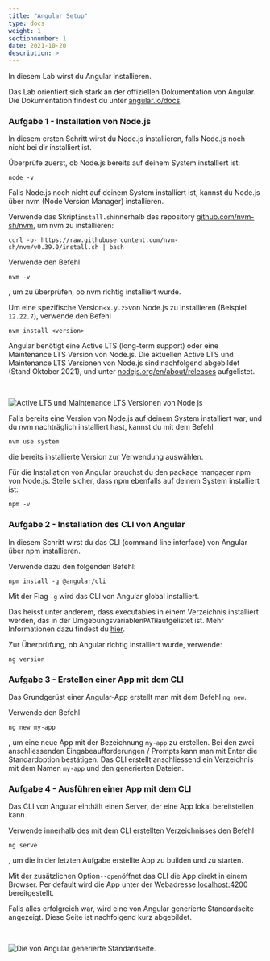 ```yaml
---
title: "Angular Setup"
type: docs
weight: 1
sectionnumber: 1
date: 2021-10-20
description: >
---
```


In diesem Lab wirst du Angular installieren. 

Das Lab orientiert sich stark an der offiziellen Dokumentation von Angular. 
Die Dokumentation findest du  unter <a href="https://angular.io/docs" target="_blank">angular.io/docs</a>.

### Aufgabe 1 - Installation von Node.js

In diesem ersten Schritt wirst du Node.js installieren, falls Node.js noch nicht bei dir installiert ist.

Überprüfe zuerst, ob Node.js bereits auf deinem System installiert ist:

```
node -v
```

Falls Node.js noch nicht auf deinem System installiert ist, kannst du Node.js über nvm (Node Version Manager) installieren.

Verwende das Skript```install.sh```innerhalb des repository <a href="https://github.com/nvm-sh/nvm" target="_blank">github.com/nvm-sh/nvm</a>, um nvm zu installieren:
```
curl -o- https://raw.githubusercontent.com/nvm-sh/nvm/v0.39.0/install.sh | bash
```

Verwende den Befehl
```
nvm -v
```
, um zu überprüfen, ob nvm richtig installiert wurde.

Um eine spezifische Version```<x.y.z>```von Node.js zu installieren (Beispiel `12.22.7`), verwende den Befehl
```
nvm install <version>
```

Angular benötigt eine Active LTS (long-term support) oder eine Maintenance LTS Version von Node.js. Die aktuellen Active LTS und Maintenance LTS Versionen von Node.js sind nachfolgend abgebildet (Stand Oktober 2021),
und unter <a href="https://nodejs.org/en/about/releases/" target="_blank">nodejs.org/en/about/releases</a> aufgelistet.

<br />

![Active LTS und Maintenance LTS Versionen von Node js](angular_setup/node_js_schedule.svg)

<!-- maybe use HUGO syntax instead of HTML / MD -->

Falls bereits eine Version von Node.js auf deinem System installiert war, und du nvm nachträglich installiert hast,
kannst du mit dem Befehl
```
nvm use system
```
die bereits installierte Version zur Verwendung auswählen.

Für die Installation von Angular brauchst du den package mangager npm von Node.js. 
Stelle sicher, dass npm ebenfalls auf deinem System installiert ist:

```
npm -v
```

### Aufgabe 2 - Installation des CLI von Angular

In diesem Schritt wirst du das CLI (command line interface) von Angular über npm installieren.

Verwende dazu den folgenden Befehl:
```
npm install -g @angular/cli
```

Mit der Flag ```-g``` wird das CLI von Angular global installiert. 

Das heisst unter anderem, dass executables in einem Verzeichnis installiert werden,
das in der Umgebungsvariablen```PATH```aufgelistet ist.
Mehr Informationen dazu findest du <a href="https://nodejs.org/en/blog/npm/npm-1-0-global-vs-local-installation/" target="_blank">hier</a>.

Zur Überprüfung, ob Angular richtig installiert wurde, verwende:
```
ng version
```

### Aufgabe 3 - Erstellen einer App mit dem CLI

Das Grundgerüst einer Angular-App erstellt man mit dem Befehl ```ng new```. 

Verwende den Befehl
```
ng new my-app
```

, um eine neue App mit der Bezeichnung ```my-app``` zu erstellen.
Bei den zwei anschliessenden Eingabeaufforderungen / Prompts kann man mit Enter die Standardoption bestätigen. Das CLI erstellt anschliessend ein Verzeichnis mit dem Namen ```my-app``` und den generierten Dateien.


### Aufgabe 4 - Ausführen einer App mit dem CLI

Das CLI von Angular einthält einen Server, der eine App lokal bereitstellen kann.

Verwende innerhalb des mit dem CLI erstellten Verzeichnisses den Befehl
```
ng serve
```
, um die in der letzten Aufgabe erstellte App zu builden und zu starten.

Mit der zusätzlichen Option```--open```öffnet das CLI die App direkt in einem Browser. Per default wird die App unter der Webadresse <a href="localhost:4200" target="_blank">localhost:4200</a> bereitgestellt.

Falls alles erfolgreich war, wird eine von Angular generierte Standardseite angezeigt. Diese Seite ist nachfolgend kurz abgebildet.

<br />

![Die von Angular generierte Standardseite.](angular_setup/ng_default_app.png)































